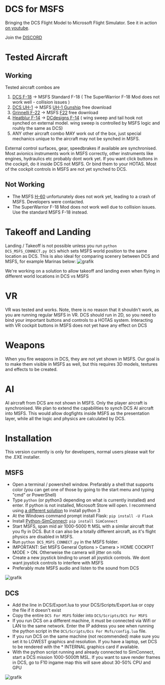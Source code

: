 # DCS for MSFS
Bringing the DCS Flight Model to Microsoft Flight Simulator.
See it in action [on youtube](https://www.youtube.com/channel/UCZobogo5kNABPsUp_W4tU0Q).

Join the [DISCORD](https://discord.gg/j9WuCrsY8y)

# Tested Aircraft
## Working
Tested aircraft combos are
1. [DCS F-18](https://www.digitalcombatsimulator.com/en/shop/modules/hornet/) -> MSFS Standard F-18 ( The SuperWarrior F-18 Mod does not work well - collision issues )
2. [DCS UH-1](https://www.digitalcombatsimulator.com/en/products/helicopters/huey/) -> MSFS [UH-1 Gunship](https://fr.flightsim.to/file/24313/uh-1c-huey-gunship) free download
3. [Grinnelli F-22](https://fsoutlet.com/f22/) -> MSFS [F22](https://flightsim.to/file/16413/lockheed-martin-f-22a-raptor-top-mach-studios-freeware-edition) free download
4. [Heatblur F-14](https://store.heatblur.com/products/test-product) -> [DCdesigns F-14](https://www.justflight.com/product/dc-designs-f14-a-b-tomcat-microsoft-flight-simulator)  ( wing sweep and tail hook not synched on external model. wing sweep is controlled by MSFS logic and rouhly the same as DCS)
5. ANY other aircraft combo MAY work out of the box, just special mechanics unique to the aircraft may not be synched in MSFS.

External control surfaces, gear, speedbrakes if available are synchronised. Most avionics instruments work in MSFS correctly, other instruments like engines, hydraulics etc probably dont work yet.
If you want click buttons in the cockpit, do it inside DCS not MSFS. Or bind them to your HOTAS. Most of the cockpit controls in MSFS are not yet synched to DCS.


## Not Working
* The MSFS [H-60](https://flightsim.to/file/21192/native-h-60-project-wip) unfortunately does not work yet, leading to a crash of MSFS. Developers were contacted.
* The SuperWarrior F-18 Mod does not work well due to collision issues. Use the standard MSFS F-18 instead.

# Takeoff and Landing
Landing / Takeoff is not possible unless you run `python DCS_MSFS_CONNECT.py DCS` which sets MSFS world position to the same location as DCS.
This is also ideal for comparing scenery between DCS and MSFS, for example Marinas below:
![grafik](https://user-images.githubusercontent.com/3744048/150657932-a38929c5-9a64-4694-91e6-93206b53697d.png)

We're working on a solution to allow takeoff and landing even when flying in different world locations in DCS vs MSFS

# VR
VR was tested and works. Note, there is no reason that it shouldn't work, as you are running regular MSFS in VR. DCS should run in 2D, so you need to bind your important buttons and controls to a HOTAS system. Interacting with VR cockpit buttons in MSFS does not yet have any effect on DCS

# Weapons
When you fire weapons in DCS, they are not yet shown in MSFS. Our goal is to make them visible in MSFS as well, but this requires 3D models, textures and effects to be created.

# AI
AI aircraft from DCS are not shown in MSFS. Only the player aircraft is synchronised. We plan to extend the capabilities to synch DCS AI aircraft into MSFS. This would allow dogfights inside MSFS as the presentation layer, while all the logic and physics are calculated by DCS.



# Installation

This version currently is only for developers, normal users please wait for the .EXE installer.

## MSFS
* Open a terminal / powershell window. Prefarably a shell that supports color (you can get one of those by going to the start menu and typing "cmd" or PowerShell) 
* Type `python` (or python3 depending on what is currently installed) and enter. If python is not installed, Microsoft Store will open. I recommend using [a different solution](https://stackoverflow.com/a/57421906) to install python 3
* At the Windows command prompt install Flask: `pip install -U Flask`
* Install [Python-SimConnect](https://github.com/odwdinc/Python-SimConnect): `pip install SimConnect`
* Start MSFS, span mid air 1000-5000 ft MSL with a similar aircraft that you fly in DCS. But it can also be a totally different aircraft, as it's flight physics are disabled in MSFS.
* Run `python DCS_MSFS_CONNECT.py` in the MSFS folder.
* IMPORTANT: Set MSFS General Options > Camera > HOME COCKPIT MODE > ON. Otherweise the camera will jitter on rolls
* Create a new joystick binding to unset all joystick controls. We dont want joystick controls to interfere with MSFS
* Preferably mute MSFS audio and listen to the sound from DCS

![grafik](https://user-images.githubusercontent.com/3744048/150621920-9eb15a86-a0af-455a-a90a-6f6c51e3e4ac.png)


## DCS
* Add the line in DCS/Export.lua to your DCS/Scripts/Export.lua or copy the file if it doesn't exist
* Copy the entire `DCS For MSFS` folder into `DCS/Scripts/DCS For MSFS`
* If you run DCS on a different machine, it must be connected via Wifi or LAN to the same network. Enter the IP address you see when running the python script in the `DCS/Scripts/Dcs For Msfs/config.lua` file.
* If you run DCS on the same machine (not recommended) make sure you set it to LOWEST graphics and resolution. If you have a laptop, set DCS to be rendered with the * INTERNAL graphics card if available.
* With the python script running and already connected to SimConnect, start a DCS mission 1000-5000ft MSL. If you want to save render frames in DCS, go to F10 ingame map this will save about 30-50% CPU and GPU

![grafik](https://user-images.githubusercontent.com/3744048/150621954-1e6c6d76-51f6-4c3e-ba64-5a26ade57e83.png)


